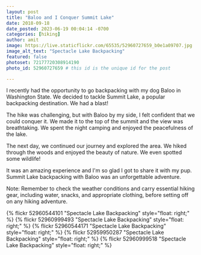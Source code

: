 ```yaml
---
layout: post
title: "Baloo and I Conquer Summit Lake"
date: 2018-09-18
date_posted: 2023-06-19 00:04:14 -0700
categories: [hiking]
author: amit
image: https://live.staticflickr.com/65535/52960727659_b0e1a09707.jpg
image_alt_text: "Spectacle Lake Backpacking"
featured: false
photoset: 72177720308914190
photo_id: 52960727659 # this id is the unique id for the post

---
```



I recently had the opportunity to go backpacking with my dog Baloo in Washington State. We decided to tackle Summit Lake, a popular backpacking destination. We had a blast! 

The hike was challenging, but with Baloo by my side, I felt confident that we could conquer it. We made it to the top of the summit and the view was breathtaking. We spent the night camping and enjoyed the peacefulness of the lake. 

The next day, we continued our journey and explored the area. We hiked through the woods and enjoyed the beauty of nature. We even spotted some wildlife! 

It was an amazing experience and I'm so glad I got to share it with my pup. Summit Lake backpacking with Baloo was an unforgettable adventure.
<p class='caution_note'>Note: Remember to check the weather conditions and carry essential hiking gear, 
        including water, snacks, and appropriate clothing, before setting off on any hiking adventure. </p>

{% flickr 52960544101 "Spectacle Lake Backpacking" style="float: right;"
 %}
{% flickr 52960999493 "Spectacle Lake Backpacking" style="float: right;"
 %}
{% flickr 52960544171 "Spectacle Lake Backpacking" style="float: right;"
 %}
{% flickr 52959950287 "Spectacle Lake Backpacking" style="float: right;"
 %}
{% flickr 52960999518 "Spectacle Lake Backpacking" style="float: right;"
 %}


